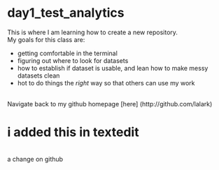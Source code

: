 # day1_test_analytics
This is where I am learning how to create a new repository.
<br>
My goals for this class are:
* getting comfortable in the terminal
* figuring out where to look for datasets
* how to establish if dataset is usable, and lean how to make messy datasets clean
* hot to do things the *right* way so that others can use my work
<br>
Navigate back to my github homepage [here] (http://github.com/lalark)


i added this in textedit
=======
<br>
a change on github
